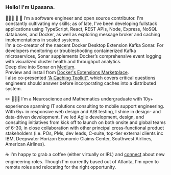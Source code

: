 ### Hello! I'm Upasana.

👩🏽‍💻 🌱 🥞 I’m a software engineer and open source contributor. I'm constantly cultivating my skills; as of late, I've been developing fullstack applications using TypeScript, React, REST APIs, Node, Express, NoSQL databases, and Docker, as well as exploring message broker and caching implementations in scaled systems.  
I’m a co-creator of the nascent Docker Desktop Extension Kafka Sonar. For developers monitoring or troubleshooting containerized Kafka microservices, Sonar supplements Docker’s comprehensive event logging with visualized cluster health and throughput analytics.  
Deep dive into Sonar on [Medium](https://medium.com/@upnata/making-waves-with-kafka-sonar-leveraging-docker-to-streamline-kafka-cluster-monitoring-and-19613a4463b2).  
Preview and install from [Docker's Extensions Marketplace](https://open.docker.com/extensions/marketplace?extensionId=kafkasonar/kafkasonar).  
I also co-presented [“A Caching Toolkit”](https://drive.google.com/file/d/1b-angtcI40eX-gkLWX7yxwZvnDX5vn2s/view?usp=sharing), which covers critical questions engineers should answer before incorporating caches into a distributed system.

✏️ 👩🏽‍💼 I'm a Neuroscience and Mathematics undergraduate with 10y+ experience spanning IT solutions consulting to mobile support engineering. With 6y+ in responsive web design and A/B testing, I shine in design- and data-driven development. I've led Agile development, design, and consulting initiatives from kick off to launch on both onsite and global teams of 6-30, in close collaboration with other principal cross-functional product stakeholders (i.e. POs, PMs, dev leads, C-suite, top-tier external clients inc IBM, Deepwater Horizon Economic Claims Center, Southwest Airlines, American Airlines).

☕ I'm happy to grab a coffee (either virtually or IRL) and [connect](https://www.linkedin.com/in/upasananatarajan/) about new engineering roles. Though I'm currently based out of Atlanta, I'm open to remote roles and relocating for the right opportunity.

